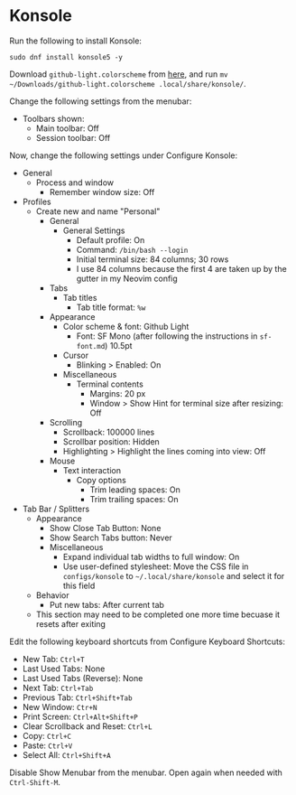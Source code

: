 # Konsole

Run the following to install Konsole:

```
sudo dnf install konsole5 -y
```

Download `github-light.colorscheme` from [here](https://www.pling.com/p/1574065/), and run `mv ~/Downloads/github-light.colorscheme .local/share/konsole/`.

Change the following settings from the menubar:

- Toolbars shown:
  - Main toolbar: Off
  - Session toolbar: Off

Now, change the following settings under Configure Konsole:

- General
  - Process and window
    - Remember window size: Off
- Profiles
  - Create new and name "Personal"
    - General
      - General Settings
        - Default profile: On
        - Command: `/bin/bash --login`
        - Initial terminal size: 84 columns; 30 rows
        - I use 84 columns because the first 4 are taken up by the gutter in my Neovim config
    - Tabs
      - Tab titles
        - Tab title format: `%w`
    - Appearance
      - Color scheme & font: Github Light
        - Font: SF Mono (after following the instructions in `sf-font.md`) 10.5pt
      - Cursor
        - Blinking > Enabled: On
      - Miscellaneous
        - Terminal contents
          - Margins: 20 px
          -  Window > Show Hint for terminal size after resizing: Off
    - Scrolling
      - Scrollback: 100000 lines
      - Scrollbar position: Hidden
      - Highlighting > Highlight the lines coming into view: Off
    - Mouse
      - Text interaction
        - Copy options
          - Trim leading spaces: On
          - Trim trailing spaces: On
- Tab Bar / Splitters
  - Appearance
    - Show Close Tab Button: None
    - Show Search Tabs button: Never
    - Miscellaneous
      - Expand individual tab widths to full window: On
      - Use user-defined stylesheet: Move the CSS file in `configs/konsole` to `~/.local/share/konsole` and select it for this field
  - Behavior
    - Put new tabs: After current tab
  - This section may need to be completed one more time becuase it resets after exiting

Edit the following keyboard shortcuts from Configure Keyboard Shortcuts:

- New Tab: `Ctrl+T`
- Last Used Tabs: None
- Last Used Tabs (Reverse): None
- Next Tab: `Ctrl+Tab`
- Previous Tab: `Ctrl+Shift+Tab`
- New Window: `Ctr+N`
- Print Screen: `Ctrl+Alt+Shift+P`
- Clear Scrollback and Reset: `Ctrl+L`
- Copy: `Ctrl+C`
- Paste: `Ctrl+V`
- Select All: `Ctrl+Shift+A`

Disable Show Menubar from the menubar. Open again when needed with `Ctrl-Shift-M`.
